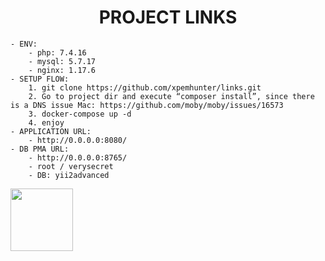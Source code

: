 <p align="center">
    <h1 align="center">PROJECT LINKS</h1>

    - ENV:
        - php: 7.4.16
        - mysql: 5.7.17
        - nginx: 1.17.6
    - SETUP FLOW:
        1. git clone https://github.com/xpemhunter/links.git
        2. Go to project dir and execute “composer install”, since there is a DNS issue Mac: https://github.com/moby/moby/issues/16573 
        3. docker-compose up -d
        4. enjoy
    - APPLICATION URL:
        - http://0.0.0.0:8080/ 
    - DB PMA URL:
        - http://0.0.0.0:8765/ 
        - root / verysecret
        - DB: yii2advanced 
</p>

 <a href="https://github.com/yiisoft" target="_blank">
        <img src="https://avatars0.githubusercontent.com/u/993323" height="100px">
    </a>